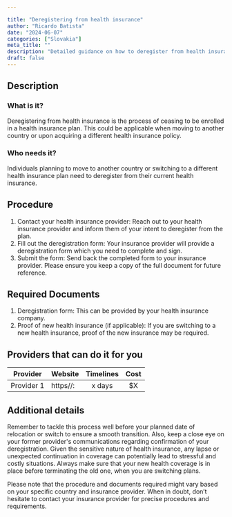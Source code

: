 ```yaml
---

title: "Deregistering from health insurance"
author: "Ricardo Batista"
date: "2024-06-07"
categories: ["Slovakia"]
meta_title: ""
description: "Detailed guidance on how to deregister from health insurance when relocating to another country or region."
draft: false
---
```


## Description
### What is it?
Deregistering from health insurance is the process of ceasing to be enrolled in a health insurance plan. This could be applicable when moving to another country or upon acquiring a different health insurance policy.

### Who needs it?
Individuals planning to move to another country or switching to a different health insurance plan need to deregister from their current health insurance.

## Procedure
1. Contact your health insurance provider: Reach out to your health insurance provider and inform them of your intent to deregister from the plan.
2. Fill out the deregistration form: Your insurance provider will provide a deregistration form which you need to complete and sign.
3. Submit the form: Send back the completed form to your insurance provider. Please ensure you keep a copy of the full document for future reference.

## Required Documents
1. Deregistration form: This can be provided by your health insurance company.
2. Proof of new health insurance (if applicable): If you are switching to a new health insurance, proof of the new insurance may be required.

## Providers that can do it for you

| Provider        |     Website     |     Timelines    |       Cost      |
| --------------- | --------------- |  :-------------: | :-------------: |
| Provider 1      |  https//:       |      x days      |        $X       |

## Additional details
Remember to tackle this process well before your planned date of relocation or switch to ensure a smooth transition. Also, keep a close eye on your former provider's communications regarding confirmation of your deregistration. Given the sensitive nature of health insurance, any lapse or unexpected continuation in coverage can potentially lead to stressful and costly situations. Always make sure that your new health coverage is in place before terminating the old one, when you are switching plans. 

Please note that the procedure and documents required might vary based on your specific country and insurance provider. When in doubt, don’t hesitate to contact your insurance provider for precise procedures and requirements.